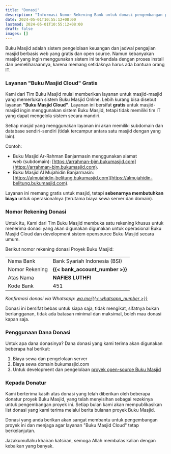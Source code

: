 ```yaml
---
title: "Donasi"
description: "Informasi Nomor Rekening Bank untuk donasi pengembangan proyek Buku Masjid."
date: 2024-05-01T10:55:12+08:00
lastmod: 2024-05-01T10:55:12+08:00
draft: false
images: []
---
```


Buku Masjid adalah sistem pengelolaan keuangan dan jadwal pengajian masjid berbasis web yang gratis dan open source. Namun kebanyakan masjid yang ingin menggunakan sistem ini terkendala dengan proses install dan pemeliharaannya, karena memang setidaknya harus ada bantuan orang IT.

### Layanan "Buku Masjid Cloud" Gratis

Kami dari Tim Buku Masjid mulai memberikan layanan untuk masjid-masjid yang memerlukan sistem Buku Masjid Online. Lebih kurang bisa disebut layanan **"Buku Masjid Cloud"**. Layanan ini bersifat **gratis** untuk masjid-masjid ingin menggunakan sistem Buku Masjid, tetapi tidak memiliki tim IT yang dapat mengelola sistem secara mandiri.

Setiap masjid yang menggunakan layanan ini akan memiliki subdomain dan database sendiri-sendiri (tidak tercampur antara satu masjid dengan yang lain).

Contoh: <br>
- Buku Masjid Ar-Rahman Banjarmasin menggunakan alamat <br>
web (subdomain): [https://arrahman-bjm.bukumasjid.com](https://arrahman-bjm.bukumasjid.com).
- Buku Masjid Al Mujahidin Banjarmasin: <br>
[https://almujahidin-belitung.bukumasjid.com](https://almujahidin-belitung.bukumasjid.com).

Layanan ini memang gratis untuk masjid, tetapi **sebenarnya membutuhkan biaya** untuk operasionalnya (terutama biaya sewa server dan domain).

### Nomor Rekening Donasi

Untuk itu, Kami dari Tim Buku Masjid membuka satu rekening khusus untuk menerima donasi yang akan digunakan digunakan untuk operasional Buku Masjid Cloud dan development sistem opensource Buku Masjid secara umum.

Berikut nomor rekening donasi Proyek Buku Masjid:

| | |
|----|----|
|Nama Bank|Bank Syariah Indonesia (BSI)|
|Nomor Rekening|**{{< bank_account_number >}}**|
|Atas Nama|**NAFIES LUTHFI**|
|Kode Bank|451|

_Konfirmasi donasi via Whatsapp: <a href="https://wa.me/{{< whatsapp_number >}}" target="_blank">wa.me/{{< whatsapp_number >}}</a>_

Donasi ini bersifat bebas untuk siapa saja, tidak mengikat, sifatnya bukan berlangganan, tidak ada batasan minimal dan maksimal, boleh mau donasi kapan saja.

### Penggunaan Dana Donasi

Untuk apa dana donasinya? Dana donasi yang kami terima akan digunakan beberapa hal berikut:

1. Biaya sewa dan pengelolaan server
1. Biaya sewa domain bukumasjid.com
1. Untuk development dan pengelolaan [proyek open-source Buku Masjid](https://github.com/buku-masjid/buku-masjid)

### Kepada Donatur

Kami berterima kasih atas donasi yang telah diberikan oleh beberapa donatur proyek Buku Masjid, yang telah menyisihan sebagai rezekinya untuk pengembangan proyek ini. Setiap bulan kami akan mempublikasikan list donasi yang kami terima melalui berita bulanan proyek Buku Masjid.

Donasi yang anda berikan akan sangat membantu untuk pengembangan proyek ini dan menjaga agar layanan "Buku Masjid Cloud" tetap berkelanjutan.

Jazakumullahu khairan katsiran, semoga Allah membalas kalian dengan kebaikan yang banyak.
